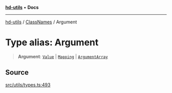 [**hd-utils**](../../../README.md) • **Docs**

***

[hd-utils](../../../globals.md) / [ClassNames](../README.md) / Argument

# Type alias: Argument

> **Argument**: [`Value`](Value.md) \| [`Mapping`](Mapping.md) \| [`ArgumentArray`](../interfaces/ArgumentArray.md)

## Source

[src/utils/types.ts:493](https://github.com/AhmadHddad/h-utils/blob/f7bb9ae71f981ffef49079271b9540862594b7e6/src/utils/types.ts#L493)
